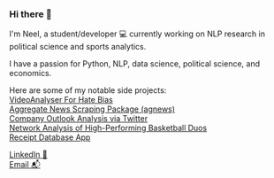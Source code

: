 ### Hi there 👋

I'm Neel, a student/developer 💻 currently working on NLP research in political science and sports analytics. 

I have a passion for Python, NLP, data science, political science, and economics.

Here are some of my notable side projects: \
[VideoAnalyser For Hate Bias](https://github.com/SirMalamute/VideoAnalysis) \
[Aggregate News Scraping Package (agnews)](https://github.com/SirMalamute/agnews) \
[Company Outlook Analysis via Twitter](https://github.com/SirMalamute/TwitterSentiment) \
[Network Analysis of High-Performing Basketball Duos](https://github.com/SirMalamute/PlayerLineupAnalysis) \
[Receipt Database App](https://github.com/SirMalamute/Receipts) 

[LinkedIn 💼](https://linkedin.com/in/neeliyer14) \
[Email 📬](mailto:neeliyer14@gmail.com)
